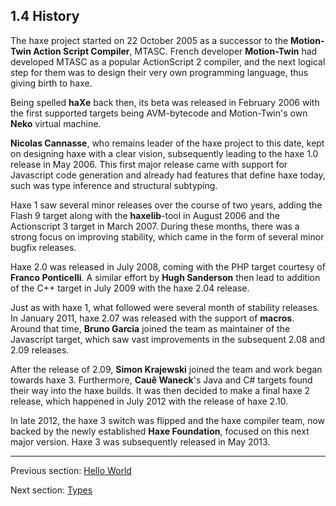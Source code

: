 ## 1.4 History

The haxe project started on 22 October 2005 as a successor to the **Motion-Twin Action Script Compiler**, MTASC. French developer **Motion-Twin** had developed MTASC as a popular ActionScript 2 compiler, and the next logical step for them was to design their very own programming language, thus giving birth to haxe.

Being spelled **haXe** back then, its beta was released in February 2006 with the first supported targets being AVM-bytecode and Motion-Twin's own **Neko** virtual machine.

**Nicolas Cannasse**, who remains leader of the haxe project to this date, kept on designing haxe with a clear vision, subsequently leading to the haxe 1.0 release in May 2006. This first major release came with support for Javascript code generation and already had features that define haxe today, such was type inference and structural subtyping.

Haxe 1 saw several minor releases over the course of two years, adding the Flash 9 target along with the **haxelib**-tool in August 2006 and the Actionscript 3 target in March 2007. During these months, there was a strong focus on improving stability, which came in the form of several minor bugfix releases.

Haxe 2.0 was released in July 2008, coming with the PHP target courtesy of **Franco Ponticelli**. A similar effort by **Hugh Sanderson** then lead to addition of the C++ target in July 2009 with the haxe 2.04 release.

Just as with haxe 1, what followed were several month of stability releases. In January 2011, haxe 2.07 was released with the support of **macros**. Around that time, **Bruno Garcia** joined the team as maintainer of the Javascript target, which saw vast improvements in the subsequent 2.08 and 2.09 releases.

After the release of 2.09, **Simon Krajewski** joined the team and work began towards haxe 3. Furthermore, **Cauê Waneck**'s Java and C# targets found their way into the haxe builds. It was then decided to make a final haxe 2 release, which happened in July 2012 with the release of haxe 2.10.

In late 2012, the haxe 3 switch was flipped and the haxe compiler team, now backed by the newly established **Haxe Foundation**, focused on this next major version. Haxe 3 was subsequently released in May 2013.

---

Previous section: [Hello World](1.3-Hello_World.md)

Next section: [Types](2-Types.md)